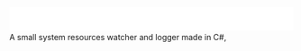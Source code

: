 ![](https://raw.githubusercontent.com/readyresearcherone/ResourceWatcher/fad401c4e3f386a1fe96a87010dfd59eeefaf8b5/images/logo.svg?token=ATNGPUZCGB4FUI2ATTDDEQTBYEBZE)
A small system resources watcher and logger made in C#,
